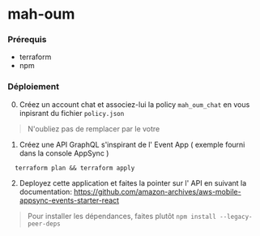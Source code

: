 # mah-oum

### Prérequis

* terraform
* npm


### Déploiement

0. Créez un account chat et associez-lui la policy `mah_oum_chat` en vous inpisrant du fichier `policy.json`
> N'oubliez pas de remplacer <aws-account-id> par le votre

1. Créez une API GraphQL s'inspirant de l' Event App ( exemple fourni dans la console AppSync )
  ```
    terraform plan && terraform apply
  ``` 

2. Deployez cette application et faites la pointer sur l' API en suivant la documentation: 
https://github.com/amazon-archives/aws-mobile-appsync-events-starter-react
> Pour installer les dépendances, faites plutôt `npm install --legacy-peer-deps`
  

